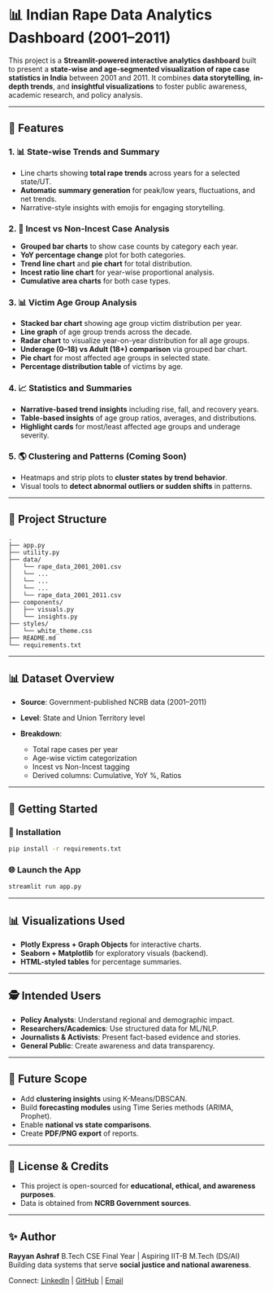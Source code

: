 # 📊 Indian Rape Data Analytics Dashboard (2001–2011)

This project is a **Streamlit-powered interactive analytics dashboard** built to present a **state-wise and age-segmented visualization of rape case statistics in India** between 2001 and 2011. It combines **data storytelling**, **in-depth trends**, and **insightful visualizations** to foster public awareness, academic research, and policy analysis.

---

## 🚀 Features

### 1. 📊 **State-wise Trends and Summary**

* Line charts showing **total rape trends** across years for a selected state/UT.
* **Automatic summary generation** for peak/low years, fluctuations, and net trends.
* Narrative-style insights with emojis for engaging storytelling.

### 2. 🔹 **Incest vs Non-Incest Case Analysis**

* **Grouped bar charts** to show case counts by category each year.
* **YoY percentage change** plot for both categories.
* **Trend line chart** and **pie chart** for total distribution.
* **Incest ratio line chart** for year-wise proportional analysis.
* **Cumulative area charts** for both case types.

### 3. 📊 **Victim Age Group Analysis**

* **Stacked bar chart** showing age group victim distribution per year.
* **Line graph** of age group trends across the decade.
* **Radar chart** to visualize year-on-year distribution for all age groups.
* **Underage (0–18) vs Adult (18+) comparison** via grouped bar chart.
* **Pie chart** for most affected age groups in selected state.
* **Percentage distribution table** of victims by age.

### 4. 📈 **Statistics and Summaries**

* **Narrative-based trend insights** including rise, fall, and recovery years.
* **Table-based insights** of age group ratios, averages, and distributions.
* **Highlight cards** for most/least affected age groups and underage severity.

### 5. 🌎 **Clustering and Patterns (Coming Soon)**

* Heatmaps and strip plots to **cluster states by trend behavior**.
* Visual tools to **detect abnormal outliers or sudden shifts** in patterns.

---

## 📝 Project Structure

```
.
├── app.py
├── utility.py
├── data/
│   └── rape_data_2001_2001.csv
│   └── ...
│   └── ...
│   └── ...
│   └── rape_data_2001_2011.csv
├── components/
│   ├── visuals.py
│   └── insights.py
├── styles/
│   └── white_theme.css
├── README.md
└── requirements.txt
```

---

## 📊 Dataset Overview

* **Source**: Government-published NCRB data (2001–2011)
* **Level**: State and Union Territory level
* **Breakdown**:

  * Total rape cases per year
  * Age-wise victim categorization
  * Incest vs Non-Incest tagging
  * Derived columns: Cumulative, YoY %, Ratios

---

## 🚀 Getting Started

### 🔧 Installation

```bash
pip install -r requirements.txt
```

### 🌐 Launch the App

```bash
streamlit run app.py
```

---

## 📊 Visualizations Used

* **Plotly Express + Graph Objects** for interactive charts.
* **Seaborn + Matplotlib** for exploratory visuals (backend).
* **HTML-styled tables** for percentage summaries.

---

## 🕵️ Intended Users

* **Policy Analysts**: Understand regional and demographic impact.
* **Researchers/Academics**: Use structured data for ML/NLP.
* **Journalists & Activists**: Present fact-based evidence and stories.
* **General Public**: Create awareness and data transparency.

---

## 🚀 Future Scope

* Add **clustering insights** using K-Means/DBSCAN.
* Build **forecasting modules** using Time Series methods (ARIMA, Prophet).
* Enable **national vs state comparisons**.
* Create **PDF/PNG export** of reports.

---

## 📖 License & Credits

* This project is open-sourced for **educational, ethical, and awareness purposes**.
* Data is obtained from **NCRB Government sources**.

---

## ✨ Author

**Rayyan Ashraf**
B.Tech CSE Final Year | Aspiring IIT-B M.Tech (DS/AI)
Building data systems that serve **social justice and national awareness**.

Connect: [LinkedIn](https://www.linkedin.com/in/rayyan-ashraf/) | [GitHub](https://github.com/RayyanAshraf) | [Email](mailto:rayyanashraf99@gmail.com)
